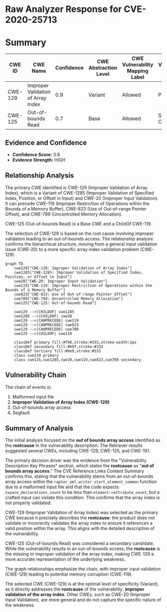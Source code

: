 # Raw Analyzer Response for CVE-2020-25713

# Summary
| CWE ID | CWE Name | Confidence | CWE Abstraction Level | CWE Vulnerability Mapping Label | CWE-Vulnerability Mapping Notes |
|---|---|---|---|---|---|
| CWE-129 | Improper Validation of Array Index | 0.9 | Variant | Allowed | Primary CWE |
| CWE-125 | Out-of-bounds Read | 0.7 | Base | Allowed | Secondary Candidate |

## Evidence and Confidence

*   **Confidence Score:** 0.8
*   **Evidence Strength:** HIGH

## Relationship Analysis
The primary CWE identified is CWE-129 (Improper Validation of Array Index), which is a Variant of CWE-1285 (Improper Validation of Specified Index, Position, or Offset in Input) and CWE-20 (Improper Input Validation). It can precede CWE-119 (Improper Restriction of Operations within the Bounds of a Memory Buffer), CWE-823 (Use of Out-of-range Pointer Offset), and CWE-789 (Uncontrolled Memory Allocation).

CWE-125 (Out-of-bounds Read) is a Base CWE and a ChildOf CWE-119.

The selection of CWE-129 is based on the root cause involving improper validation leading to an out-of-bounds access. The relationship analysis confirms the hierarchical structure, moving from a general input validation issue (CWE-20) to a more specific array index validation problem (CWE-129).

```mermaid
graph TD
    cwe129["CWE-129: Improper Validation of Array Index"]
    cwe1285["CWE-1285: Improper Validation of Specified Index, Position, or Offset in Input"]
    cwe20["CWE-20: Improper Input Validation"]
    cwe119["CWE-119: Improper Restriction of Operations within the Bounds of a Memory Buffer"]
    cwe823["CWE-823: Use of Out-of-range Pointer Offset"]
    cwe789["CWE-789: Uncontrolled Memory Allocation"]
    cwe125["CWE-125: Out-of-bounds Read"]

    cwe129 -->|CHILDOF| cwe1285
    cwe1285 -->|CHILDOF| cwe20
    cwe129 -->|CANPRECEDE| cwe119
    cwe129 -->|CANPRECEDE| cwe823
    cwe129 -->|CANPRECEDE| cwe789
    cwe125 -->|CHILDOF| cwe119

    classDef primary fill:#f96,stroke:#333,stroke-width:2px
    classDef secondary fill:#69f,stroke:#333
    classDef tertiary fill:#9e9,stroke:#333
    class cwe129 primary
    class cwe125,cwe1285,cwe20,cwe119,cwe823,cwe789 secondary
```

## Vulnerability Chain
The chain of events is:
1.  Malformed input file
2.  **Improper Validation of Array Index (CWE-129)**
3.  Out-of-bounds array access
4.  Segfault

## Summary of Analysis
The initial analysis focused on the **out of bounds array access** identified as the **rootcause** in the vulnerability description. The Retriever results suggested several CWEs, including CWE-129, CWE-125, and CWE-191.

The primary decision driver was the evidence from the "Vulnerability Description Key Phrases" section, which states the **rootcause** as "**out of bounds array access**." The CVE Reference Links Content Summary confirms this, stating that the vulnerability stems from an out-of-bounds array access within the `raptor_xml_writer_start_element_common` function due to a malformed input file and that the code expects `nspace_declarations_count` to be less than `element->attribute_count`, but a crafted input can violate this condition. This confirms that the array index is not properly validated.

CWE-129 (Improper Validation of Array Index) was selected as the primary CWE because it precisely describes the **rootcause**: the product does not validate or incorrectly validates the array index to ensure it references a valid position within the array. This aligns with the detailed description of the vulnerability.

CWE-125 (Out-of-bounds Read) was considered a secondary candidate. While the vulnerability results in an out-of-bounds access, the **rootcause** is the missing or improper validation of the array index, making CWE-129 a more accurate representation of the underlying weakness.

The graph relationships emphasize the chain, with improper input validation (CWE-129) leading to potential memory corruption (CWE-119).

The selected CWE (CWE-129) is at the optimal level of specificity (Variant), as it directly addresses the **rootcause** of the vulnerability: **improper validation of the array index**. Other CWEs, such as CWE-20 (Improper Input Validation), are more general and do not capture the specific nature of the weakness.